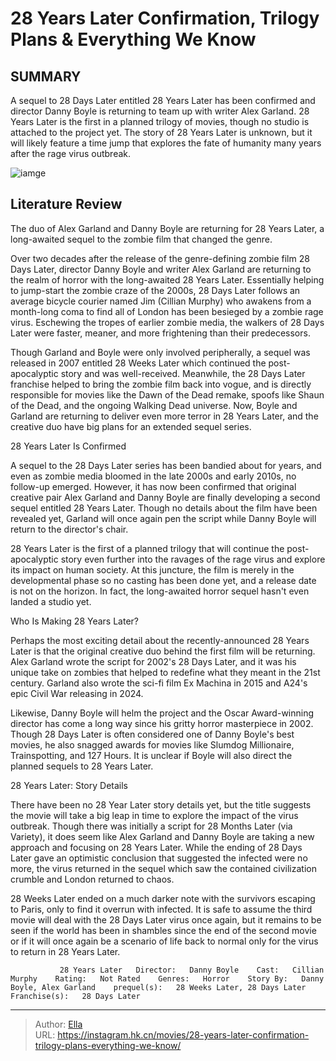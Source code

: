 # 28 Years Later Confirmation, Trilogy Plans &amp; Everything We Know


## SUMMARY 



  A sequel to 28 Days Later entitled 28 Years Later has been confirmed and director Danny Boyle is returning to team up with writer Alex Garland.   28 Years Later is the first in a planned trilogy of movies, though no studio is attached to the project yet.   The story of 28 Years Later is unknown, but it will likely feature a time jump that explores the fate of humanity many years after the rage virus outbreak.  

![iamge](https://static1.srcdn.com/wordpress/wp-content/uploads/2023/07/28-years-later-with-cillian-murphy-is-the-only-way-to-fix-28-days-later-s-past-sequel-mistakes.jpg)

## Literature Review

The duo of Alex Garland and Danny Boyle are returning for 28 Years Later, a long-awaited sequel to the zombie film that changed the genre.




Over two decades after the release of the genre-defining zombie film 28 Days Later, director Danny Boyle and writer Alex Garland are returning to the realm of horror with the long-awaited 28 Years Later. Essentially helping to jump-start the zombie craze of the 2000s, 28 Days Later follows an average bicycle courier named Jim (Cillian Murphy) who awakens from a month-long coma to find all of London has been besieged by a zombie rage virus. Eschewing the tropes of earlier zombie media, the walkers of 28 Days Later were faster, meaner, and more frightening than their predecessors. 




Though Garland and Boyle were only involved peripherally, a sequel was released in 2007 entitled 28 Weeks Later which continued the post-apocalyptic story and was well-received. Meanwhile, the 28 Days Later franchise helped to bring the zombie film back into vogue, and is directly responsible for movies like the Dawn of the Dead remake, spoofs like Shaun of the Dead, and the ongoing Walking Dead universe. Now, Boyle and Garland are returning to deliver even more terror in 28 Years Later, and the creative duo have big plans for an extended sequel series. 


 28 Years Later Is Confirmed 
          

A sequel to the 28 Days Later series has been bandied about for years, and even as zombie media bloomed in the late 2000s and early 2010s, no follow-up emerged. However, it has now been confirmed that original creative pair Alex Garland and Danny Boyle are finally developing a second sequel entitled 28 Years Later. Though no details about the film have been revealed yet, Garland will once again pen the script while Danny Boyle will return to the director&#39;s chair. 




28 Years Later is the first of a planned trilogy that will continue the post-apocalyptic story even further into the ravages of the rage virus and explore its impact on human society. At this juncture, the film is merely in the developmental phase so no casting has been done yet, and a release date is not on the horizon. In fact, the long-awaited horror sequel hasn&#39;t even landed a studio yet.



 Who Is Making 28 Years Later? 
          

Perhaps the most exciting detail about the recently-announced 28 Years Later is that the original creative duo behind the first film will be returning. Alex Garland wrote the script for 2002&#39;s 28 Days Later, and it was his unique take on zombies that helped to redefine what they meant in the 21st century. Garland also wrote the sci-fi film Ex Machina in 2015 and A24&#39;s epic Civil War releasing in 2024. 




Likewise, Danny Boyle will helm the project and the Oscar Award-winning director has come a long way since his gritty horror masterpiece in 2002. Though 28 Days Later is often considered one of Danny Boyle&#39;s best movies, he also snagged awards for movies like Slumdog Millionaire, Trainspotting, and 127 Hours. It is unclear if Boyle will also direct the planned sequels to 28 Years Later. 



 28 Years Later: Story Details 
          

There have been no 28 Year Later story details yet, but the title suggests the movie will take a big leap in time to explore the impact of the virus outbreak. Though there was initially a script for 28 Months Later (via Variety), it does seem like Alex Garland and Danny Boyle are taking a new approach and focusing on 28 Years Later. While the ending of 28 Days Later gave an optimistic conclusion that suggested the infected were no more, the virus returned in the sequel which saw the contained civilization crumble and London returned to chaos.




28 Weeks Later ended on a much darker note with the survivors escaping to Paris, only to find it overrun with infected. It is safe to assume the third movie will deal with the 28 Days Later virus once again, but it remains to be seen if the world has been in shambles since the end of the second movie or if it will once again be a scenario of life back to normal only for the virus to return in 28 Years Later.

               28 Years Later   Director:   Danny Boyle    Cast:   Cillian Murphy    Rating:   Not Rated    Genres:   Horror    Story By:   Danny Boyle, Alex Garland    prequel(s):   28 Weeks Later, 28 Days Later    Franchise(s):   28 Days Later      

---

> Author: [Ella](https://instagram.hk.cn/)  
> URL: https://instagram.hk.cn/movies/28-years-later-confirmation-trilogy-plans-everything-we-know/  

